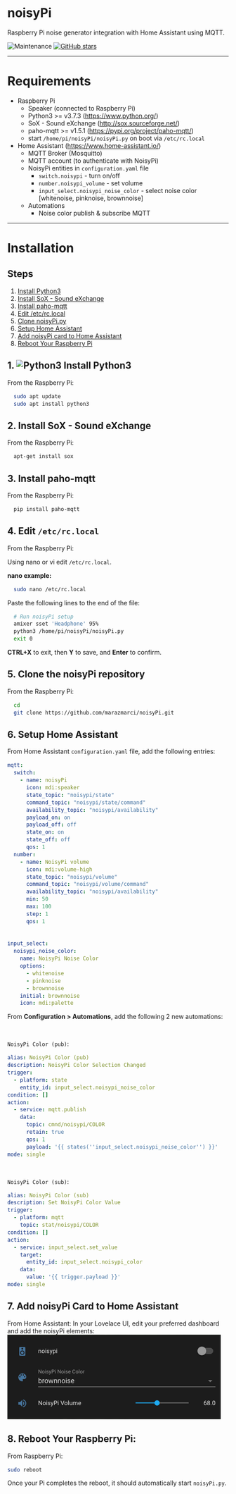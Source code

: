# noisyPi
Raspberry Pi noise generator integration with Home Assistant using MQTT.

![Maintenance](https://img.shields.io/maintenance/yes/2022?style=plastic)
[![GitHub stars](https://img.shields.io/github/stars/marazmarci/noisyPi?style=plastic)](https://github.com/marazmarci/noisyPi/stargazers)

---
# Requirements
+ Raspberry Pi
  + Speaker (connected to Raspberry Pi)
  + Python3 >= v3.7.3 (https://www.python.org/)
  + SoX - Sound eXchange (http://sox.sourceforge.net/)
  + paho-mqtt >= v1.5.1 (https://pypi.org/project/paho-mqtt/)
  + start `/home/pi/noisyPi/noisyPi.py` on boot via `/etc/rc.local`
+ Home Assistant (https://www.home-assistant.io/)
  + MQTT Broker (Mosquitto)
  + MQTT account (to authenticate with NoisyPi)
  + NoisyPi entities in `configuration.yaml` file
    + `switch.noisypi` - turn on/off
    + `number.noisypi_volume` - set volume
    + `input_select.noisypi_noise_color` - select noise color [whitenoise, pinknoise, brownnoise]
  + Automations
    + Noise color publish & subscribe MQTT

---
# Installation

## Steps


1. [Install Python3](https://github.com/marazmarci/noisyPi#1--install-python3)
2. [Install SoX - Sound eXchange](https://github.com/marazmarci/noisyPi#2-install-sox---sound-exchange)
3. [Install paho-mqtt](https://github.com/marazmarci/noisyPi#3-install-paho-mqtt)
4. [Edit /etc/rc.local](https://github.com/marazmarci/noisyPi#4-edit-etcrclocal)
5. [Clone noisyPi.py](https://github.com/marazmarci/noisyPi#5-clone-the-noisypi-repository)
6. [Setup Home Assistant](https://github.com/marazmarci/noisyPi#6-setup-home-assistant)
7. [Add noisyPi card to Home Assistant](https://github.com/marazmarci/noisyPi#7-add-noisypi-card-to-home-assistant)
8. [Reboot Your Raspberry Pi](https://github.com/marazmarci/noisyPi#8-reboot-your-raspberry-pi)

## 1. ![Python3](https://docs.python.org/3/_static/py.png) Install Python3
From the Raspberry Pi:
```sh
  sudo apt update
  sudo apt install python3
```

## 2. Install SoX - Sound eXchange
From the Raspberry Pi:

```sh
  apt-get install sox
```

## 3. Install paho-mqtt
From the Raspberry Pi:

```sh
  pip install paho-mqtt
```

## 4. Edit `/etc/rc.local`
From the Raspberry Pi:

Using nano or vi edit `/etc/rc.local`.

**nano example:**

```sh
  sudo nano /etc/rc.local
```

Paste the following lines to the end of the file:

```sh
  # Run noisyPi setup
  amixer sset 'Headphone' 95%
  python3 /home/pi/noisyPi/noisyPi.py
  exit 0
```

**CTRL+X** to exit, then **Y** to save, and **Enter** to confirm.

## 5. Clone the noisyPi repository
From the Raspberry Pi:

```sh
  cd
  git clone https://github.com/marazmarci/noisyPi.git
```

## 6. Setup Home Assistant
From Home Assistant `configuration.yaml` file, add the following entries:

```yaml
mqtt:
  switch:
    - name: noisyPi
      icon: mdi:speaker
      state_topic: "noisypi/state"
      command_topic: "noisypi/state/command"
      availability_topic: "noisypi/availability"
      payload_on: on
      payload_off: off
      state_on: on
      state_off: off
      qos: 1
  number:
    - name: NoisyPi volume
      icon: mdi:volume-high
      state_topic: "noisypi/volume"
      command_topic: "noisypi/volume/command"
      availability_topic: "noisypi/availability"
      min: 50
      max: 100
      step: 1
      qos: 1


input_select:
  noisypi_noise_color:
    name: NoisyPi Noise Color
    options:
      - whitenoise
      - pinknoise
      - brownnoise
    initial: brownnoise
    icon: mdi:palette
```
From **Configuration > Automations**, add the following 2 new automations:

<br>

`NoisyPi Color (pub)`:
```yaml
alias: NoisyPi Color (pub)
description: NoisyPi Color Selection Changed
trigger:
  - platform: state
    entity_id: input_select.noisypi_noise_color
condition: []
action:
  - service: mqtt.publish
    data:
      topic: cmnd/noisypi/COLOR
      retain: true
      qos: 1
      payload: '{{ states(''input_select.noisypi_noise_color'') }}'
mode: single
```

<br>

`NoisyPi Color (sub)`:
```yaml
alias: NoisyPi Color (sub)
description: Set NoisyPi Color Value
trigger:
  - platform: mqtt
    topic: stat/noisypi/COLOR
condition: []
action:
  - service: input_select.set_value
    target:
      entity_id: input_select.noisypi_color
    data:
      value: '{{ trigger.payload }}'
mode: single
```



## 7. Add noisyPi Card to Home Assistant
From Home Assistant:
In your Lovelace UI, edit your preferred dashboard and add the noisyPi elements:
![card](./images/noisyPi_HA_card.png)


## 8. Reboot Your Raspberry Pi:
From Raspberry Pi:

```sh
sudo reboot
```

Once your Pi completes the reboot, it should automatically start `noisyPi.py`.
